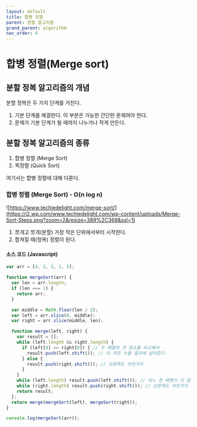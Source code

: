 ```yaml
---
layout: default
title: 합병 정렬
parent: 정렬 알고리즘
grand_parent: algorithm
nav_order: 4
---
```


# 합병 정렬(Merge sort)

## 분할 정복 알고리즘의 개념

분할 정복은 두 가지 단계를 거친다.

1. 기본 단계를 해결한다. 이 부분은 가능한 간단한 문제여야 한다.
2. 문제가 기본 단계가 될 때까지 나누거나 작게 만든다.

## 분할 정복 알고리즘의 종류

1. 합병 정렬 (Merge Sort)
2. 퀵정렬 (Quick Sort)

여기서는 합병 정렬에 대해 다룬다.

### 합병 정렬 (Merge Sort) - O(n log n)

![https://www.techiedelight.com/merge-sort/](https://i2.wp.com/www.techiedelight.com/wp-content/uploads/Merge-Sort-Steps.png?zoom=2&resize=389%2C368&ssl=1)

1. 쪼개고 쪼개(분할) 가장 작은 단위에서부터 시작한다.
2. 합쳐질 때(정복) 정렬이 된다.

#### 소스 코드 (Javascript)

```javascript
var arr = [4, 2, 3, 1, 5];

function mergeSort(arr) {
  var len = arr.length;
  if (len === 1) {
    return arr;
  }

  var middle = Math.floor(len / 2);
  var left = arr.slice(0, middle);
  var right = arr.slice(middle, len);

  function merge(left, right) {
    var result = [];
    while (left.length && right.length) {
      if (left[0] <= right[0]) { // 두 배열의 첫 원소를 비교해서
        result.push(left.shift()); // 더 작은 수를 결과에 넣어준다
      } else {
        result.push(right.shift()); // 오른쪽도 마찬가지
      }
    }
    while (left.length) result.push(left.shift()); // 어느 한 배열이 더 많이 남았다면 나머지를 다 넣는다
    while (right.length) result.push(right.shift()); // 오른쪽도 마찬가지
    return result;
  };
  return merge(mergeSort(left), mergeSort(right));
}

console.log(mergeSort(arr));
```
